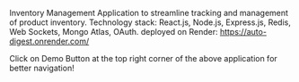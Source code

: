 Inventory Management Application to streamline tracking and management of product inventory.
Technology stack: React.js, Node.js, Express.js, Redis, Web Sockets, Mongo Atlas, OAuth.
deployed on Render:
https://auto-digest.onrender.com/

Click on Demo Button at the top right corner of the above application for better navigation!
